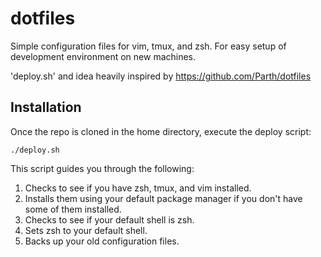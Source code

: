 # dotfiles
Simple configuration files for vim, tmux, and zsh. For easy setup of development environment on new machines.

'deploy.sh' and idea heavily inspired by https://github.com/Parth/dotfiles

## Installation

Once the repo is cloned in the home directory, execute the deploy script:
```
./deploy.sh
```

This script guides you through the following:

1. Checks to see if you have zsh, tmux, and vim installed. 
2. Installs them using your default package manager if you don't have some of them installed.
3. Checks to see if your default shell is zsh.
4. Sets zsh to your default shell.
5. Backs up your old configuration files.
